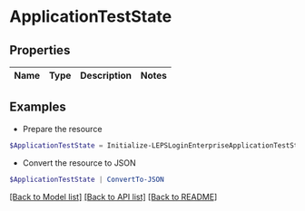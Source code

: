 # ApplicationTestState
## Properties

Name | Type | Description | Notes
------------ | ------------- | ------------- | -------------

## Examples

- Prepare the resource
```powershell
$ApplicationTestState = Initialize-LEPSLoginEnterpriseApplicationTestState 
```

- Convert the resource to JSON
```powershell
$ApplicationTestState | ConvertTo-JSON
```

[[Back to Model list]](../README.md#documentation-for-models) [[Back to API list]](../README.md#documentation-for-api-endpoints) [[Back to README]](../README.md)

